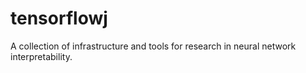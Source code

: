 # tensorflowj
A collection of infrastructure and tools for research in neural network interpretability.
